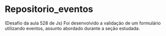 # Repositorio_eventos
 (Desafio da aula 528 de Js) Foi desenvolvido a validação de um formulário utilizando eventos, assunto abordado durante a seção estudada.
